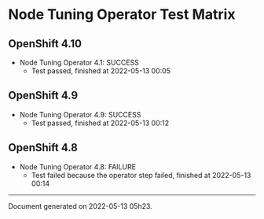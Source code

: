 
Node Tuning Operator Test Matrix
================================

OpenShift 4.10
--------------



* Node Tuning Operator 4.1: SUCCESS
  - Test passed, finished at 2022-05-13 00:05






OpenShift 4.9
-------------



* Node Tuning Operator 4.9: SUCCESS
  - Test passed, finished at 2022-05-13 00:12






OpenShift 4.8
-------------



* Node Tuning Operator 4.8: FAILURE
  - Test failed because the operator step failed, finished at 2022-05-13 00:14






---
Document generated on 2022-05-13 05h23.
